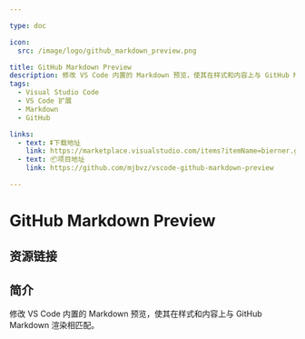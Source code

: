 ```yaml
---

type: doc

icon:
  src: /image/logo/github_markdown_preview.png

title: GitHub Markdown Preview
description: 修改 VS Code 内置的 Markdown 预览，使其在样式和内容上与 GitHub Markdown 渲染相匹配。
tags:
  - Visual Studio Code
  - VS Code 扩展
  - Markdown
  - GitHub

links:
  - text: ⏬下载地址
    link: https://marketplace.visualstudio.com/items?itemName=bierner.github-markdown-preview
  - text: 📦项目地址
    link: https://github.com/mjbvz/vscode-github-markdown-preview

---
```


<ShowLogo />

# GitHub Markdown Preview

<ShowTags />

<ShowBreadcrumb />

## 资源链接

<ShowLinks />

## 简介

修改 VS Code 内置的 Markdown 预览，使其在样式和内容上与 GitHub Markdown 渲染相匹配。
